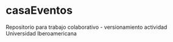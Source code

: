 # casaEventos
Repositorio para trabajo colaborativo - versionamiento actividad Universidad Iberoamericana 
